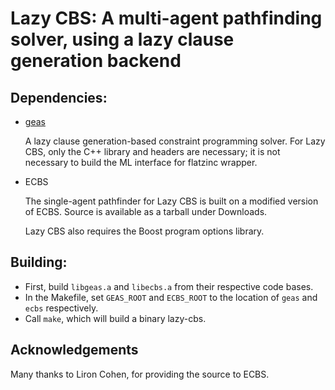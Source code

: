 # Lazy CBS: A multi-agent pathfinding solver, using a lazy clause generation backend

## Dependencies:
 + [geas](https://github.com/gkgange/geas)
 
     A lazy clause generation-based constraint programming solver.
     For Lazy CBS, only the C++ library and headers are necessary;
     it is not necessary to build the ML interface for flatzinc wrapper.

 + ECBS
 
     The single-agent pathfinder for Lazy CBS is built on a modified version
     of ECBS. Source is available as a tarball under Downloads.

   Lazy CBS also requires the Boost program options library.

## Building:
  + First, build `libgeas.a` and `libecbs.a` from their respective code bases.
  + In the Makefile, set `GEAS_ROOT` and `ECBS_ROOT` to the location of `geas`
    and `ecbs` respectively.
  + Call `make`, which will build a binary lazy-cbs.

## Acknowledgements
  Many thanks to Liron Cohen, for providing the source to ECBS.
